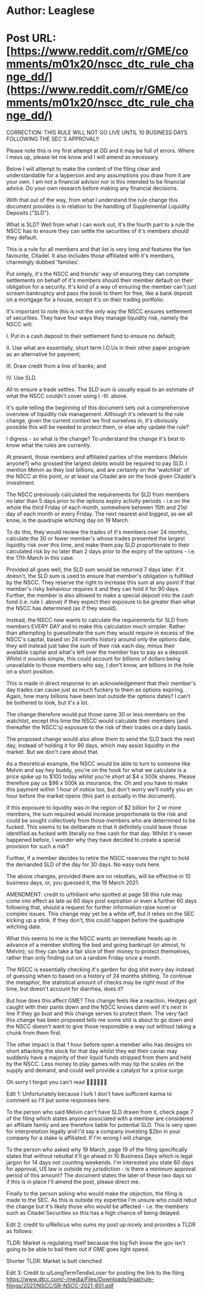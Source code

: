 # Author: Leaglese
# Post URL: [https://www.reddit.com/r/GME/comments/m01x20/nscc_dtc_rule_change_dd/](https://www.reddit.com/r/GME/comments/m01x20/nscc_dtc_rule_change_dd/)


CORRECTION: THIS RULE WILL NOT GO LIVE UNTIL 10 BUSINESS DAYS FOLLOWING THE SEC'S APPROVAL!!

Please note this is my first attempt at DD and it may be full of errors. Where I mess up, please let me know and I will amend as necessary.

Below I will attempt to make the content of the filing clear and understandable for a layperson and any assumptions you draw from it are your own. I am not a financial advisor nor is this intended to be financial advice. Do your own research before making any financial decisions.

With that out of the way, from what I understand the rule change this document provides is in relation to the handling of Supplemental Liquidity Deposits ("SLD").

What is SLD? Well from what I can work out, it's the fourth part to a rule the NSCC has to ensure they can settle the securities of it's members should they default. 

This is a rule for all members and that list is very long and features the fan favourite, Citadel. It also includes those affiliated with it's members, charmingly dubbed 'families'. 

Put simply, it's the NSCC and friends' way of ensuring they can complete settlements on behalf of it's members should their member default on their obligation for a security. It's kind of a way of ensuring the member can't just scream bankruptcy and pass the book to them for free, like a bank deposit on a mortgage for a house, except it's on their trading portfolio.

It's important to note this is not the only way the NSCC ensures settlement of securities. They have four ways they manage liquidity risk, namely the NSCC will:

I. Put in a cash deposit to their settlement fund to ensure no default;

II. Use what are essentially, short term I.O.Us in their other paper program as an alternative for payment;

III. Draw credit from a line of banks; and

IV. Use SLD. 

All to ensure a trade settles. The SLD sum is usually equal to an estimate of what the NSCC couldn't cover using I.-III. above.

It's quite telling the beginning of this document sets out a comprehensive overview of liquidity risk management. Although it's relevant to the rule change, given the current context we find ourselves in, it's obviously possible this will be needed to protect them, or else why update the rule?

I digress - so what is the change? To understand the change it's best to know what the rules are currently. 

At present, those members and affiliated parties of the members (Melvin anyone?) who grossed the largest debits would be required to pay SLD. I mention Melvin as they lost billions, and are certainly on the 'watchlist' of the NSCC at this point, or at least via Citadel are on the hook given Citadel's investment.

The NSCC previously calculated the requirements for SLD from members no later than 5 days prior to the options expiry activity periods - i.e on the whole the third Friday of each month, somewhere between 15th and 21st day of each month or every Friday. The next nearest and biggest, as we all know, is the quadruple witching day on 19 March.

To do this, they would review the trades of it's members over 24 months, calculate the 30 or fewer member's whose trades presented the largest liquidity risk over this time, and make them pay SLD proportionate to their calculated risk by no later than 2 days prior to the expiry of the options - i.e. the 17th March in this case. 

Provided all goes well, the SLD sum would be returned 7 days later. If it doesn't, the SLD sum is used to ensure that member's obligation is fulfilled by the NSCC. They reserve the right to increase this sum at any point if that member's risky behaviour requires it and they can hold it for 90 days. Further, the member is also allowed to make a special deposit into the cash fund (i.e. rule I. above) if they expect their exposure to be greater than what the NSCC has determined (as if they would).

Instead, the NSCC now wants to calculate the requirements for SLD from members EVERY DAY and to make this calculation much simpler. Rather than attempting to guesstimate the sum they would require in excess of the NSCC's capital, based on 24 months history around only the options date, they will instead just take the sum of their risk each day, minus their available capital and what's left over the member has to pay as a deposit. Whilst it sounds simple, this could account for billions of dollars being unavailable to those members who say, I don't know, are billions in the hole on a short position.

This is made in direct response to an acknowledgement that their member's day trades can cause just as much fuckery to them as options expiring. Again, how many billions have been lost outside the options dates? I can't be bothered to look, but it's a lot.

The change therefore would put those same 30 or less members on the watchlist, except this time the NSCC would calculate their members (and thereafter the NSCC's) exposure to the risk of their trades on a daily basis.

The proposed change would also allow them to send the SLD back the next day, instead of holding it for 90 days, which may assist liquidity in the market. But we don't care about that.

As a theoretical example, the NSCC would be able to turn to someone like Melvin and say hey buddy, you're on the hook for what we calculate is a price spike up to $100 today whilst you're short at $4 x 500k shares. Please therefore pay us $96 x 500k as insurance, thx. Oh and you have to make this payment within 1 hour of notice too, but don't worry we'll notify you an hour before the market opens (this part is actually in the document).

If this exposure to liquidity was in the region of $2 billion for 2 or more members, the sum required would increase proportionate to the risk and could be sought collectively from those members who are determined to be fucked. This seems to be deliberate in that it definitely could leave those identified as fucked with literally no free cash for that day. Whilst it's never happened before, I wonder why they have decided to create a special provision for such a risk?

Further, if a member decides to retire the NSCC reserves the right to hold the demanded SLD of the day for 30 days. No easy outs here.

The above changes, provided there are no rebuttals, will be effective in 10 business days, or, you guessed it, the 19 March 2021.

AMENDMENT: credit to u/thilianii who spotted at page 58 this rule may come into effect as late as 60 days post expiration or even a further 60 days following that, should a request for further information raise novel or complex issues. This change may yet be a while off, but it relies on the SEC kicking up a stink. If they don't, this could happen before the quadruple witching date.

What this seems to me is the NSCC wants an immediate heads up in advance of a member shitting the bed and going bankrupt (or almost, hi Melvin); so they can take a fair slice of their money to protect themselves, rather than only finding out on a random Friday once a month.

The NSCC is essentially checking it's garden for dog shit every day instead of guessing when to based on a history of 24 months shitting. To continue the metaphor, the statistical amount of checks may be right most of the time, but doesn't account for diarrhea, does it?

But how does this affect GME? This change feels like a reaction. Hedges got caught with their pants down and the NSCC knows damn well it's next in line if they go bust and this change serves to protect them. The very fact this change has been proposed tells me some shit is about to go down and the NSCC doesn't want to give those responsible a way out without taking a chunk from them first.

The other impact is that 1 hour before open a member who has designs on short attacking the stock for that day whilst they eat their caviar may suddenly have a majority of their liquid funds stripped from them and held by the NSCC. Less money to play games with may tip the scales on the supply and demand, and could well provide a catalyst for a price surge.

Oh sorry I forgot you can't read 🚀🚀🚀🚀🚀🚀



Edit 1: Unfortunately because I lurk I don't have sufficient karma to comment so I'll put some responses here.

To the person who said Melvin can't have SLD drawn from it, check page 7 of the filing which states anyone associated with a member are considered an affiliate family and are therefore liable for potential SLD. This is very open for interpretation legally and I'd say a company investing $2bn in your company for a stake is affiliated. If I'm wrong I will change.

To the person who asked why 19 March, page 19 of the filing specifically states that without rebuttal it'll go ahead  in 10 Business Days which is legal jargon for 14 days not counting weekends. I'm interested you state 60 days for approval, US law is outside my jurisdiction - is there a minimum approval period of this amount? The document states the later of these two days so if this is in place I'll amend the post, please direct me.

Finally to the person asking who would make the objection, the filing is made to the SEC. As this is outside my expertise I'm unsure who could rebut the change but it's likely those who would be affected - i.e. the members such as Citadel Securities so this has a high chance of being delayed.

Edit 2: credit to u/Rellicus who sums my post up nicely and provides a TLDR as follows: 

 TLDR: Market is regulating itself because the big fish know the gov isn't going to be able to bail them out if GME goes light speed.

Shorter TLDR: Market is butt clenched

Edit 3: Credit to u/LongTermTendieLoser for posting the link to the filing https://www.dtcc.com/-/media/Files/Downloads/legal/rule-filings/2021/NSCC/SR-NSCC-2021-801.pdf